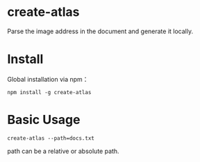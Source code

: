 # create-atlas

Parse the image address in the document and generate it locally.

# Install

Global installation via npm：
```text
npm install -g create-atlas
```

# Basic Usage
```
create-atlas --path=docs.txt
```

path can be a relative or absolute path. 



